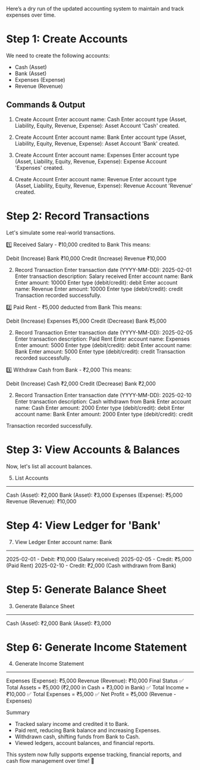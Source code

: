 Here’s a dry run of the updated accounting system to maintain and track expenses over time.

# Step 1: Create Accounts
We need to create the following accounts:

- Cash (Asset)
- Bank (Asset)
- Expenses (Expense)
- Revenue (Revenue)

## Commands & Output

1. Create Account
Enter account name: Cash
Enter account type (Asset, Liability, Equity, Revenue, Expense): Asset
Account 'Cash' created.

1. Create Account
Enter account name: Bank
Enter account type (Asset, Liability, Equity, Revenue, Expense): Asset
Account 'Bank' created.

1. Create Account
Enter account name: Expenses
Enter account type (Asset, Liability, Equity, Revenue, Expense): Expense
Account 'Expenses' created.

1. Create Account
Enter account name: Revenue
Enter account type (Asset, Liability, Equity, Revenue, Expense): Revenue
Account 'Revenue' created.

# Step 2: Record Transactions
Let's simulate some real-world transactions.

1️⃣ Received Salary - ₹10,000 credited to Bank
This means:

Debit (Increase) Bank ₹10,000
Credit (Increase) Revenue ₹10,000

2. Record Transaction
Enter transaction date (YYYY-MM-DD): 2025-02-01
Enter transaction description: Salary received
Enter account name: Bank
Enter amount: 10000
Enter type (debit/credit): debit
Enter account name: Revenue
Enter amount: 10000
Enter type (debit/credit): credit
Transaction recorded successfully.

2️⃣ Paid Rent - ₹5,000 deducted from Bank
This means:

Debit (Increase) Expenses ₹5,000
Credit (Decrease) Bank ₹5,000

2. Record Transaction
Enter transaction date (YYYY-MM-DD): 2025-02-05
Enter transaction description: Paid Rent
Enter account name: Expenses
Enter amount: 5000
Enter type (debit/credit): debit
Enter account name: Bank
Enter amount: 5000
Enter type (debit/credit): credit
Transaction recorded successfully.

3️⃣ Withdraw Cash from Bank - ₹2,000
This means:

Debit (Increase) Cash ₹2,000
Credit (Decrease) Bank ₹2,000

2. Record Transaction
Enter transaction date (YYYY-MM-DD): 2025-02-10
Enter transaction description: Cash withdrawn from Bank
Enter account name: Cash
Enter amount: 2000
Enter type (debit/credit): debit
Enter account name: Bank
Enter amount: 2000
Enter type (debit/credit): credit

Transaction recorded successfully.

# Step 3: View Accounts & Balances
Now, let's list all account balances.

5. List Accounts
----------------------
Cash (Asset): ₹2,000
Bank (Asset): ₹3,000
Expenses (Expense): ₹5,000
Revenue (Revenue): ₹10,000

# Step 4: View Ledger for 'Bank'

7. View Ledger
Enter account name: Bank
----------------------
2025-02-01 - Debit: ₹10,000 (Salary received)
2025-02-05 - Credit: ₹5,000 (Paid Rent)
2025-02-10 - Credit: ₹2,000 (Cash withdrawn from Bank)

# Step 5: Generate Balance Sheet

3. Generate Balance Sheet
----------------------
Cash (Asset): ₹2,000
Bank (Asset): ₹3,000

# Step 6: Generate Income Statement
4. Generate Income Statement
----------------------
Expenses (Expense): ₹5,000
Revenue (Revenue): ₹10,000
Final Status
✅ Total Assets = ₹5,000 (₹2,000 in Cash + ₹3,000 in Bank)
✅ Total Income = ₹10,000
✅ Total Expenses = ₹5,000
✅ Net Profit = ₹5,000 (Revenue - Expenses)

Summary
- Tracked salary income and credited it to Bank.
- Paid rent, reducing Bank balance and increasing Expenses.
- Withdrawn cash, shifting funds from Bank to Cash.
- Viewed ledgers, account balances, and financial reports.

This system now fully supports expense tracking, financial reports, and cash flow management over time! 🚀